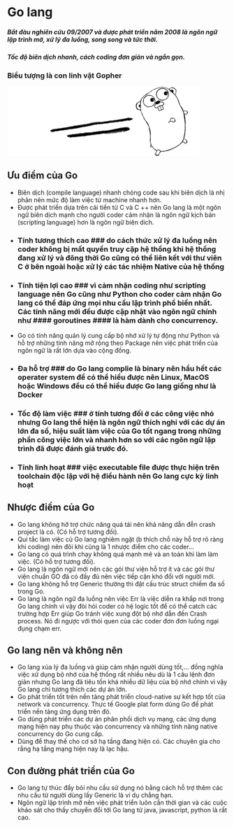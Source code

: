 # Go lang

##### Bắt đàu nghiên cứu 09/2007 và được phát triển năm 2008 là ngôn ngữ lập trình mỡ, xử lý đa luồng, song song và tức thời.
##### Tốc độ biên dịch nhanh, cách coding đơn giản và ngắn gọn.

### Biểu tượng là con linh vật Gopher
![gopher](./img/Golang.png)

## Ưu điểm của Go
- Biên dịch (compile language) nhanh chóng code sau khi biên dịch là nhị phân nên mức độ làm việc từ machine nhanh hơn.
- Được phát triển dựa trên cải tiến từ C và C ++ nên Go lang là một ngôn ngữ biên dịch mạnh cho người coder cảm nhận là ngôn ngữ kịch bản (scripting language) hơn là ngôn ngữ biên dich.
- ### Tính tương thích cao ### do cách thức xử lý đa luồng nên coder không bị mất quyền truy cập hệ thống khi hệ thống đang xử lý và đông thời Go cũng có thể liên kết với thư viên C ở bên ngoài hoặc xử lý các tác nhiệm Native của hệ thống
- ### Tính tiện lợi cao ### vì cảm nhận coding như scripting language nên Go cũng như Python cho coder cảm nhận Go lang có thể đáp ứng mọi nhu cầu lập trình phổ biến nhất. Các tính năng mới đều được cập nhật vào ngôn ngữ chính như #### goroutines #### là hàm dành cho concurrency.
- Go có tính năng quản lý cung cấp bộ nhớ xử lý tự động như Python và hỗ trợ những tính năng mở rộng theo Package nên việc phát triển của ngôn ngữ là rất lớn dựa vào cộng đồng.
- ### Đa hỗ trợ ### do Go lang complie là binary nên hầu hết các operater system để có thể hiểu được nên Linux, MacOS hoặc Windows đều có thể hiểu được Go lang giống như là Docker
- ### Tốc độ làm việc ### ở tính tương đối ở các công việc nhỏ nhưng Go lang thể hiện là ngôn ngữ thích nghi với các dự án lớn đa số, hiệu suất làm việc của Go tốt ngang trong những phần công việc lớn và nhanh hơn so với các ngôn ngữ lập trình đã được đánh giá trước đó.
- ### Tính linh hoạt ### việc executable file được thực hiện trên toolchain độc lập với hệ điều hành nên Go lang cực kỳ linh hoạt

## Nhược điểm của Go
- Go lang không hỡ trợ chức năng quá tải nên khả năng dẫn đễn crash project là có. (Có hỗ trợ tương đối).
- Qui tắc làm việc củ Go lang nghiêm ngặt (b thích chỗ này hỗ trợ rõ ràng khi coding) nên đôi khi cũng là 1 nhược điểm cho các coder...
- Go lang có quá trình chạy không quá mạnh mẽ và an toàn khi làm làm việc. (Có hỗ trợ tương đối).
- Go lang là ngôn ngữ mới nên các gói thư viện hỗ trợ ít và các gói thư viện chuẩn GO đã có đầy đủ nên việc tiếp cận khó đối với người mới.
- Go lang không hỗ trợ Generic <T> thường thì đặt cấu trúc struct chiếm đa số trong Go.
- Go lang là ngôn ngữ đa luồng nên việc Err là việc diễn ra khắp nơi trong Go lang chính vì vậy đòi hỏi coder có hệ logic tốt để có thể catch các trường hợp Err giúp Go tránh việc xung đột bộ nhớ dẫn đến Crash process. Nó đi ngược với thói quen của các coder đơn đơn luồng ngại đụng chạm err.

## Go lang nên và không nên
- Go lang xủa lý đa luồng và giúp cảm nhận người dùng tốt,... đồng nghĩa việc xử dụng bộ nhớ của hệ thống rất nhiều nêu dù là 1 câu lệnh đơn giản nhưng Go lang đã tiêu tốn khá nhiều dữ liệu của bộ nhớ chính vì vậy Go lang chỉ tương thích các dự án lớn.
- Go phát triển tốt trên nền tảng phát triển cloud-native sự kết hợp tốt của network và concurrency. Thực tế Google plat form dùng Go để phát triển nền tảng ứng dụng trên đó.
- Go dùng phát triển các dự án phân phối dịch vụ mạng, các ứng dụng mạng hiện nay phụ thuộc vào concurrency và những tính năng native concurrency do Go cung cấp.
- Dùng để thay thế cho cơ sở hạ tầng đang hiện có. Các chuyên gia cho rằng hạ tầng mạng hiện nay là lạc hậu.


## Con đường phát triển của Go
- Go lang tự thúc đẩy bỏi nhu cầu sử dụng nó bằng cách hỗ trợ thêm các nhu cầu từ người dùng lấy Generic là ví dụ chẳng hạn.
- Ngôn ngữ lập trình mỡ nên việc phát triển luôn cần thời gian và các cuộc khảo sát cho thấy chuyển đổi tới Go lang từ java, javascript, python là rất cao.











